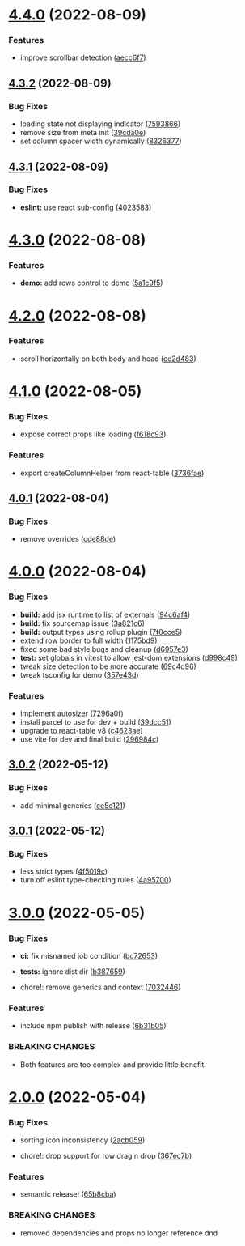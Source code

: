 # [4.4.0](https://github.com/zmrl010/material-grid/compare/v4.3.2...v4.4.0) (2022-08-09)


### Features

* improve scrollbar detection ([aecc6f7](https://github.com/zmrl010/material-grid/commit/aecc6f7b1b422e7e79df2adbaa55bf67e1f0860c))

## [4.3.2](https://github.com/zmrl010/material-grid/compare/v4.3.1...v4.3.2) (2022-08-09)


### Bug Fixes

* loading state not displaying indicator ([7593866](https://github.com/zmrl010/material-grid/commit/7593866a2b8ad55d90d22483c7ec908e98861aec))
* remove size from meta init ([39cda0e](https://github.com/zmrl010/material-grid/commit/39cda0e378fc335d68c91778a704bc3cc989cfef))
* set column spacer width dynamically ([8326377](https://github.com/zmrl010/material-grid/commit/8326377be1b76e9ffcb50bbaeb018622acb93767))

## [4.3.1](https://github.com/zmrl010/material-grid/compare/v4.3.0...v4.3.1) (2022-08-09)


### Bug Fixes

* **eslint:** use react sub-config ([4023583](https://github.com/zmrl010/material-grid/commit/4023583e6103e18dd6a3861ee2f5ae323832f882))

# [4.3.0](https://github.com/zmrl010/material-grid/compare/v4.2.0...v4.3.0) (2022-08-08)


### Features

* **demo:** add rows control to demo ([5a1c9f5](https://github.com/zmrl010/material-grid/commit/5a1c9f5d3be86604f260a85704c3e16ed1fd20ad))

# [4.2.0](https://github.com/zmrl010/material-grid/compare/v4.1.0...v4.2.0) (2022-08-08)


### Features

* scroll horizontally on both body and head ([ee2d483](https://github.com/zmrl010/material-grid/commit/ee2d483db80015aba43ddc27a8177b6a42eb2567))

# [4.1.0](https://github.com/zmrl010/material-grid/compare/v4.0.1...v4.1.0) (2022-08-05)


### Bug Fixes

* expose correct props like loading ([f618c93](https://github.com/zmrl010/material-grid/commit/f618c9319e4828aaf38094bafb516c8c41a8a7bb))


### Features

* export createColumnHelper from react-table ([3736fae](https://github.com/zmrl010/material-grid/commit/3736fae1624de71857d95597617b331544929278))

## [4.0.1](https://github.com/zmrl010/material-grid/compare/v4.0.0...v4.0.1) (2022-08-04)


### Bug Fixes

* remove overrides ([cde88de](https://github.com/zmrl010/material-grid/commit/cde88ded1dbd53668f1144e150f733b5d50decf0))

# [4.0.0](https://github.com/zmrl010/material-grid/compare/v3.0.2...v4.0.0) (2022-08-04)


### Bug Fixes

* **build:** add jsx runtime to list of externals ([94c6af4](https://github.com/zmrl010/material-grid/commit/94c6af4c15a34bbb007b8afdcc4342e66267ea4f))
* **build:** fix sourcemap issue ([3a821c6](https://github.com/zmrl010/material-grid/commit/3a821c619a0e467f7aa47e080e765217b00b3f12))
* **build:** output types using rollup plugin ([7f0cce5](https://github.com/zmrl010/material-grid/commit/7f0cce56c0ab25ce331d765f03b9c991e819ae3c))
* extend row border to full width ([1175bd9](https://github.com/zmrl010/material-grid/commit/1175bd9e5a35ae143a317372468d784629bea733))
* fixed some bad style bugs and cleanup ([d6957e3](https://github.com/zmrl010/material-grid/commit/d6957e3b6240801f30ebaeac2c7711da9a37007c))
* **test:** set globals in vitest to allow jest-dom extensions ([d998c49](https://github.com/zmrl010/material-grid/commit/d998c49f0f8620465a1ab46cfc54346e2aa14269))
* tweak size detection to be more accurate ([69c4d96](https://github.com/zmrl010/material-grid/commit/69c4d961caabe71261337911f7b7d0c74ec9121e))
* tweak tsconfig for demo ([357e43d](https://github.com/zmrl010/material-grid/commit/357e43d567f76466d573c961cf218c84657188ea))


### Features

* implement autosizer ([7296a0f](https://github.com/zmrl010/material-grid/commit/7296a0fd28d54acd70198016689e48b6ac978924))
* install parcel to use for dev + build ([39dcc51](https://github.com/zmrl010/material-grid/commit/39dcc518198492f25f3f9a01854b0ef57f43aeca))
* upgrade to react-table v8 ([c4623ae](https://github.com/zmrl010/material-grid/commit/c4623ae83a0cdeffd9ff9e9504ff0aee63ee63d3))
* use vite for dev and final build ([296984c](https://github.com/zmrl010/material-grid/commit/296984c4a706fe6752af7a1cc2cbdfba6ede6cbf))

## [3.0.2](https://github.com/zmrl010/material-grid/compare/v3.0.1...v3.0.2) (2022-05-12)


### Bug Fixes

* add minimal generics ([ce5c121](https://github.com/zmrl010/material-grid/commit/ce5c1218b49f84f05abb5b65523f920fcc8cb3a2))

## [3.0.1](https://github.com/zmrl010/material-grid/compare/v3.0.0...v3.0.1) (2022-05-12)


### Bug Fixes

* less strict types ([4f5019c](https://github.com/zmrl010/material-grid/commit/4f5019c8d65e249a73133aa635253903f534ea21))
* turn off eslint type-checking rules ([4a95700](https://github.com/zmrl010/material-grid/commit/4a957006cb762c61c1954fb7c4eae3937704f470))

# [3.0.0](https://github.com/zmrl010/material-grid/compare/v2.0.0...v3.0.0) (2022-05-05)


### Bug Fixes

* **ci:** fix misnamed job condition ([bc72653](https://github.com/zmrl010/material-grid/commit/bc72653174356d78aa68fbec09ab52f0fb1200b1))
* **tests:** ignore dist dir ([b387659](https://github.com/zmrl010/material-grid/commit/b38765970bb47fe4ba0fd1408774779497e4bd5f))


* chore!: remove generics and context ([7032446](https://github.com/zmrl010/material-grid/commit/7032446b08c38732c1b6287d1f4b421cf5afbc89))


### Features

* include npm publish with release ([6b31b05](https://github.com/zmrl010/material-grid/commit/6b31b0566d4566abee75f59e04bf01018dd47674))


### BREAKING CHANGES

* Both features are too complex and provide little benefit.

# [2.0.0](https://github.com/zmrl010/material-grid/compare/v1.4.0...v2.0.0) (2022-05-04)


### Bug Fixes

* sorting icon inconsistency ([2acb059](https://github.com/zmrl010/material-grid/commit/2acb0595a01282906b208bace8168faebdce1a9c))


* chore!: drop support for row drag n drop ([367ec7b](https://github.com/zmrl010/material-grid/commit/367ec7b8054f699473764e64e8b3b5b4cc3a13ac))


### Features

* semantic release! ([65b8cba](https://github.com/zmrl010/material-grid/commit/65b8cba0bf7320e68776a72928ffdc952717e5e5))


### BREAKING CHANGES

* removed dependencies and props no longer reference dnd
